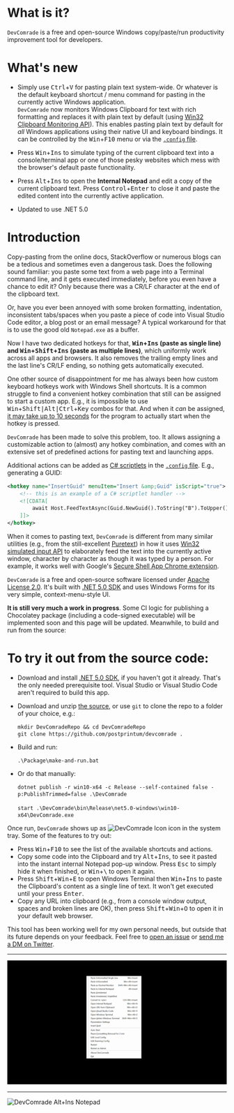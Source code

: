 # What is it?

`DevComrade` is a free and open-source Windows copy/paste/run productivity improvement tool for developers. 

# What's new

- Simply use <kbd>Ctrl</kbd>+<kbd>V</kbd> for pasting plain text system-wide. Or whatever is the default keyboard shortcut / menu command for pasting in the currently active Windows application.<br>
`DevComrade` now monitors Windows Clipboard for text with rich formatting and replaces it with plain text by default (using [Win32 Clipboard Monitoring API](https://docs.microsoft.com/en-us/windows/win32/dataxchg/using-the-clipboard#monitoring-clipboard-contents)). This enables pasting plain text by default for *all* Windows applications using their native UI and keyboard bindings. It can be controlled by the <kbd>Win</kbd>+<kbd>F10</kbd> menu or via the [`.config` file](https://github.com/postprintum/devcomrade/blob/main/DevComrade/App.config).

- Press <kbd>Win</kbd>+<kbd>Ins</kbd> to simulate typing of the current clipboard text into a console/terminal app or one of those pesky websites which mess with the browser's default paste functionality.

- Press <kbd>Alt</kbd>+<kbd>Ins</kbd> to open the **Internal Notepad** and edit a copy of the current clipboard text. Press <kbd>Control</kbd>+<kbd>Enter</kbd> to close it and paste the edited content into the currently active application.
- Updated to use .NET 5.0

# Introduction

Copy-pasting from the online docs, StackOverflow or numerous blogs can be a tedious and sometimes even a dangerous task. Does the following sound familiar: you paste some text from a web page into a Terminal command line, and it gets executed immediately, before you even have a chance to edit it? Only because there was a CR/LF character at the end of the clipboard text.

Or, have you ever been annoyed with some broken formatting, indentation, inconsistent tabs/spaces when you paste a piece of code into Visual Studio Code editor, a blog post or an email message? A typical workaround for that is to use the good old `Notepad.exe` as a buffer.

Now I have two dedicated hotkeys for that, **<kbd>Win</kbd>+<kbd>Ins</kbd> (paste as single line) and <kbd>Win</kbd>+<kbd>Shift</kbd>+<kbd>Ins</kbd> (paste as multiple lines)**, which uniformly work across all apps and browsers. It also removes the trailing empty lines and the last line's CR/LF ending, so nothing gets automatically executed.

One other source of disappointment for me has always been how custom keyboard hotkeys work with Windows Shell shortcuts. It is a common struggle to find a convenient hotkey combination that still can be assigned to start a custom app. E.g., it is impossible to use <kbd>Win</kbd>+<kbd>Shift|Alt|Ctrl</kbd>+<kbd>Key</kbd> combos for that. And when it *can* be assigned, [it may take up to 10 seconds](https://superuser.com/q/426947/246232) for the program to actually start when the hotkey is pressed.

`DevComrade` has been made to solve this problem, too. It allows assigning a customizable action to (almost) any hotkey combination, and comes with an extensive set of predefined actions for pasting text and launching apps. 

Additional actions can be added as [C# scriptlets](https://github.com/dotnet/roslyn/wiki/Scripting-API-Samples) in the [`.config` file](https://github.com/postprintum/devcomrade/blob/main/DevComrade/App.config). E.g., generating a GUID:

```XML
<hotkey name="InsertGuid" menuItem="Insert &amp;Guid" isScript="true">
    <!-- this is an example of a C# scriptlet handler -->
    <![CDATA[
        await Host.FeedTextAsync(Guid.NewGuid().ToString("B").ToUpper(), Token);
    ]]>
</hotkey>
```

When it comes to pasting text, `DevComrade` is different from many similar utilities (e.g., from the still-excellent [Puretext](https://stevemiller.net/puretext/)) in how it uses [Win32 simulated input API](https://docs.microsoft.com/en-us/windows/win32/api/winuser/nf-winuser-sendinput) to elaborately feed the text into the currently active window, character by character as though it was typed by a person. For example, it works well with Google's [Secure Shell App Chrome extension](https://chrome.google.com/webstore/detail/secure-shell-app/pnhechapfaindjhompbnflcldabbghjo?hl=en).

`DevComrade` is a free and open-source software licensed under [Apache License 2.0](https://www.apache.org/licenses/LICENSE-2.0). It's built with [.NET 5.0 SDK](https://dotnet.microsoft.com/download/dotnet/5.0) and uses Windows Forms for its very simple, context-menu-style UI. 

**It is still very much a work in progress**. Some CI logic for publishing a Chocolatey package (including a code-signed executable) will be implemented soon and this page will be updated. Meanwhile, to build and run from the source:

# To try it out from the source code: 

- Download and install [.NET 5.0 SDK](https://download.visualstudio.microsoft.com/download/pr/674a9f7d-862e-4f92-91b6-f1cf3fed03ce/e07db4de77ada8da2c23261dfe9db138/dotnet-sdk-5.0.103-win-x64.exe), if you haven't got it already. That's the only needed prerequisite tool. Visual Studio or Visual Studio Code aren't required to build this app.

- Download and unzip [the source](https://github.com/postprintum/devcomrade/archive/main.zip), or use `git` to clone the repo to a folder of your choice, e.g.:
    ```
    mkdir DevComradeRepo && cd DevComradeRepo
    git clone https://github.com/postprintum/devcomrade .
    ```
- Build and run:
    ```
    .\Package\make-and-run.bat
    ```
- Or do that manually:
    ```
    dotnet publish -r win10-x64 -c Release --self-contained false -p:PublishTrimmed=false .\DevComrade
    
    start .\DevComrade\bin\Release\net5.0-windows\win10-x64\DevComrade.exe 
    ```
Once run, `DevComrade` shows up as <img src="./Art/BulbIcon.ico" alt="DevComrade Icon" height="16"/> icon in the system tray. Some of the features to try out:

- Press <kbd>Win</kbd>+<kbd>F10</kbd> to see the list of the available shortcuts and actions.
- Copy some code into the Clipboard and try <kbd>Alt</kbd>+<kbd>Ins</kbd>, to see it pasted into the instant internal Notepad pop-up window. Press <kbd>Esc</kbd> to simply hide it when finished, or <kbd>Win</kbd>+<kbd>&#x5c;</kbd> to open it again. 
- Press <kbd>Shift</kbd>+<kbd>Win</kbd>+<kbd>E</kbd> to open Windows Terminal then <kbd>Win</kbd>+<kbd>Ins</kbd> to paste the Clipboard's content as a single line of text. It won't get executed until your press <kbd>Enter</kbd>.
- Copy any URL into clipboard (e.g., from a console window output, spaces and broken lines are OK), then press <kbd>Shift</kbd>+<kbd>Win</kbd>+<kbd>O</kbd> to open it in your default web browser.

This tool has been working well for my own personal needs, but outside that its future depends on your feedback. Feel free to [open an issue](https://github.com/postprintum/devcomrade/issues) or [send me a DM on Twitter](https://twitter.com/noseratio).

<hr>

<img src="./Art/menu.jpg" alt="DevComrade Win+F10 Menu" width="800"/>

<hr>

<img src="./Art/notepad.jpg" alt="DevComrade Alt+Ins Notepad" width="800"/>

<!---
# Getting Started
TODO: See above, Guide users through getting your code up and running on their own system. In this section you can talk about:
1.	Installation process
2.	Software dependencies
3.	Latest releases
4.	API references

# Build and Test
TODO: Describe and show how to build your code and run the tests. 

# Contribute
TODO: Explain how other users and developers can contribute to make your code better. 

If you want to learn more about creating good readme files then refer the following [guidelines](https://docs.microsoft.com/en-us/azure/devops/repos/git/create-a-readme?view=azure-devops). You can also seek inspiration from the below readme files:
- [ASP.NET Core](https://github.com/aspnet/Home)
- [Visual Studio Code](https://github.com/Microsoft/vscode)
- [Chakra Core](https://github.com/Microsoft/ChakraCore)

--> 
